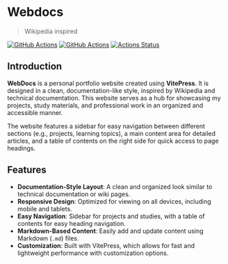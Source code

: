 # Webdocs 
>
> Wikipedia inspired
> 
[![GitHub Actions](https://img.shields.io/github/actions/workflow/status/microsoft/vscode-java-dependency/windows.yml?label=Windows%20Build&style=flat-square)](https://github.com/amaan-igs/webdocs/actions)
[![GitHub Actions](https://img.shields.io/github/actions/workflow/status/microsoft/vscode-java-dependency/linux.yml?label=Linux%20Build&style=flat-square)](https://github.com/amaan-igs/webdocs/actions)
[![Actions Status](https://github.com/formulahendry/vscode-code-runner/actions/workflows/main.yml/badge.svg)](https://github.com/amaan-igs/webdocs/actions/workflows/deploy.yml)


## Introduction

**WebDocs** is a personal portfolio website created using **VitePress**. It is designed in a clean, documentation-like style, inspired by Wikipedia and technical documentation. This website serves as a hub for showcasing my projects, study materials, and professional work in an organized and accessible manner.

The website features a sidebar for easy navigation between different sections (e.g., projects, learning topics), a main content area for detailed articles, and a table of contents on the right side for quick access to page headings.

## Features

- **Documentation-Style Layout**: A clean and organized look similar to technical documentation or wiki pages.
- **Responsive Design**: Optimized for viewing on all devices, including mobile and tablets.
- **Easy Navigation**: Sidebar for projects and studies, with a table of contents for easy heading navigation.
- **Markdown-Based Content**: Easily add and update content using Markdown (`.md`) files.
- **Customization**: Built with VitePress, which allows for fast and lightweight performance with customization options.

